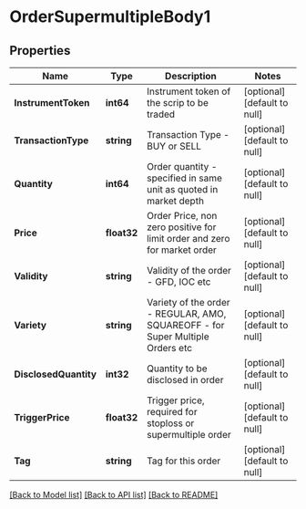 # OrderSupermultipleBody1

## Properties
Name | Type | Description | Notes
------------ | ------------- | ------------- | -------------
**InstrumentToken** | **int64** | Instrument token of the scrip to be traded | [optional] [default to null]
**TransactionType** | **string** | Transaction Type - BUY or SELL | [optional] [default to null]
**Quantity** | **int64** | Order quantity - specified in same unit as quoted in market depth | [optional] [default to null]
**Price** | **float32** | Order Price, non zero positive for limit order and zero for market order | [optional] [default to null]
**Validity** | **string** | Validity of the order - GFD, IOC etc | [optional] [default to null]
**Variety** | **string** | Variety of the order - REGULAR, AMO, SQUAREOFF - for Super Multiple Orders etc | [optional] [default to null]
**DisclosedQuantity** | **int32** | Quantity to be disclosed in order | [optional] [default to null]
**TriggerPrice** | **float32** | Trigger price, required for stoploss or supermultiple order | [optional] [default to null]
**Tag** | **string** | Tag for this order | [optional] [default to null]

[[Back to Model list]](../README.md#documentation-for-models) [[Back to API list]](../README.md#documentation-for-api-endpoints) [[Back to README]](../README.md)

